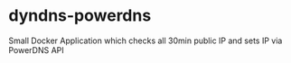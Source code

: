 # dyndns-powerdns
Small Docker Application which checks all 30min public IP and sets IP via PowerDNS API


